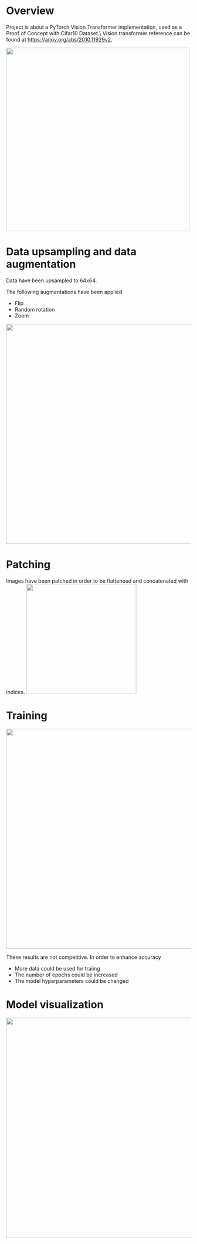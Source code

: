 # Overview
Project is about a PyTorch Vision Transformer implementation, used as a Proof of Concept with Cifar10 Dataset.\\
Vision transformer reference can be found at https://arxiv.org/abs/2010.11929v2.

<img src="Block_diagram.png" width="500">

# Data upsampling and data augmentation
Data have been upsampled to 64x64.

The following augmentations have been applied
- Flip
- Random rotation
- Zoom

<img src="Augmentation.png" width="600">

# Patching
Images have been patched in order to be flatteneed and concatenated with indices.
<img src="Patches.png" width="300">

# Training
<img src="Metrics.png" width="600">

These results are not competitive. In order to enhance accuracy
 - More data could be used for traiing
 - The number of epochs could be increased
 - The model hyperparameters could be changed

 # Model visualization
<img src="vision_transformer.png" width="600"> 
